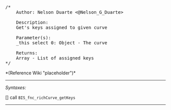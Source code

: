 <pre>/*
	Author: Nelson Duarte <@Nelson_G_Duarte>

	Description:
	Get's keys assigned to given curve

	Parameter(s):
	_this select 0: Object - The curve

	Returns:
	Array - List of assigned keys
*/</pre>*(Reference Wiki "placeholder")*<!-- Remove this after fill-in -->


---
*Syntaxes:*

[] call `BIS_fnc_richCurve_getKeys`

---
